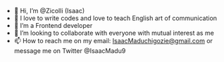 - 👋 Hi, I’m @Zicolli (Isaac)
- 👀 I love to write codes and love to teach English art of communication 
- 🌱 I’m a Frontend developer
- 💞️ I’m looking to collaborate with everyone with mutual interest as me
- 📫 How to reach me on my email: IsaacMaduchigozie@gmail.com
or message me on Twitter @IsaacMadu9
<!---
Zicolli/Zicolli is a ✨ special ✨ repository because its `README.md` (this file) appears on your GitHub profile.
You can click the Preview link to take a look at your changes.
--->
